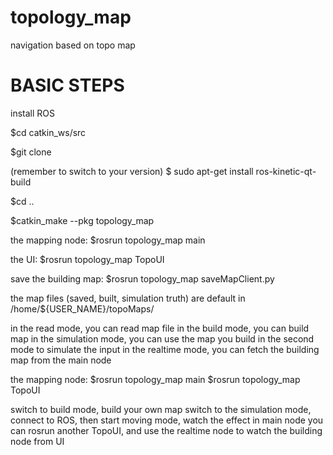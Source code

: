 # topology_map
navigation based on topo map


# BASIC STEPS

install ROS

$cd catkin_ws/src

$git clone

(remember to switch to your version)
$ sudo apt-get install ros-kinetic-qt-build

$cd ..

$catkin_make --pkg topology_map

the mapping node:
$rosrun topology_map main

the UI:
$rosrun topology_map TopoUI

save the building map:
$rosrun topology_map saveMapClient.py

the map files (saved, built, simulation truth) are default in /home/${USER_NAME}/topoMaps/

in the read mode, you can read map file
in the build mode, you can build map
in the simulation mode, you can use the map you build in the second mode to simulate the input
in the realtime mode, you can fetch the building map from the main node


the mapping node:
$rosrun topology_map main
$rosrun topology_map TopoUI

switch to build mode, build your own map
switch to the simulation mode, connect to ROS, then start moving mode, watch the effect in main node
you can rosrun another TopoUI, and use the realtime node to watch the building node from UI
